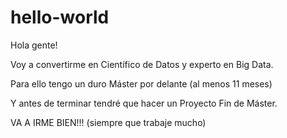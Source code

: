 # hello-world

Hola gente!

Voy a convertirme en Científico de Datos y experto en Big Data.

Para ello tengo un duro Máster por delante (al menos 11 meses)

Y antes de terminar tendré que hacer un Proyecto Fin de Máster.

VA A IRME BIEN!!! (siempre que trabaje mucho)
